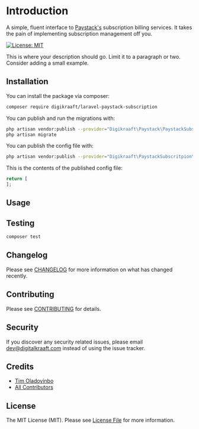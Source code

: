 # Introduction
A simple, fluent interface to [Paystack's](https://paystack.com/>) subscription billing services. It takes the pain of implementing subscription management off you.

[![License: MIT](https://img.shields.io/badge/License-MIT-yellow.svg)](https://opensource.org/licenses/MIT)


This is where your description should go. Limit it to a paragraph or two. Consider adding a small example.


## Installation

You can install the package via composer:

```bash
composer require digikraaft/laravel-paystack-subscription
```

You can publish and run the migrations with:

```bash
php artisan vendor:publish --provider="Digikraaft\Paystack\PaystackSubscritpionServiceProvider" --tag="migrations"
php artisan migrate
```

You can publish the config file with:
```bash
php artisan vendor:publish --provider="Digikraaft\PaystackSubscritpion\PaystackSubscritpionServiceProvider" --tag="config"
```

This is the contents of the published config file:

```php
return [
];
```

## Usage

## Testing

``` bash
composer test
```

## Changelog

Please see [CHANGELOG](CHANGELOG.md) for more information on what has changed recently.

## Contributing

Please see [CONTRIBUTING](CONTRIBUTING.md) for details.

## Security

If you discover any security related issues, please email dev@digitalkraaft.com instead of using the issue tracker.

## Credits

- [Tim Oladoyinbo](https://github.com/timoladoyinbo)
- [All Contributors](../../contributors)

## License

The MIT License (MIT). Please see [License File](LICENSE.md) for more information.
